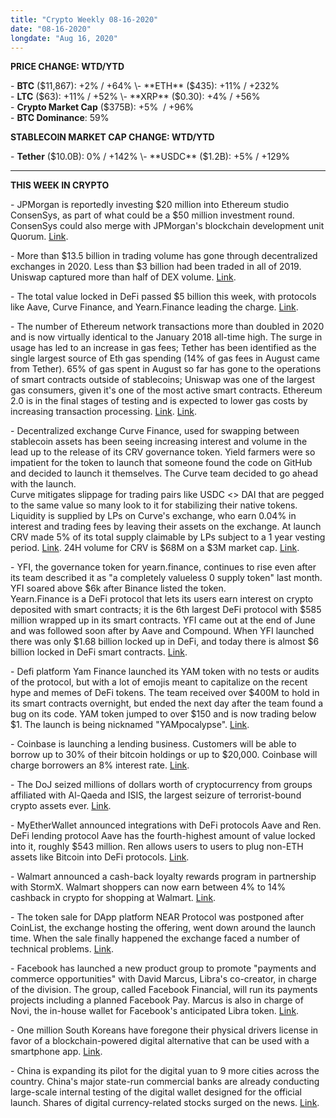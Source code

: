 ```yaml
---
title: "Crypto Weekly 08-16-2020"
date: "08-16-2020"
longdate: "Aug 16, 2020"
---
```


**PRICE CHANGE: WTD/YTD**

\- **BTC** ($11,867): +2% / +64%  
\- **ETH** ($435): +11% / +232%  
\- **LTC** ($63): +11% / +52%  
\- **XRP** ($0.30): +4% / +56%  
\- **Crypto Market Cap** ($375B): +5%  / +96%   
\- **BTC Dominance**: 59%

**STABLECOIN MARKET CAP CHANGE: WTD/YTD**

\- **Tether** ($10.0B): 0% / +142%  
\- **USDC** ($1.2B): +5% / +129%



---

**THIS WEEK IN CRYPTO**

\- JPMorgan is reportedly investing $20 million into Ethereum studio ConsenSys, as part of what could be a $50 million investment round. ConsenSys could also merge with JPMorgan's blockchain development unit Quorum. [Link](https://www.crypto-news-flash.com/rumor-jpmorgan-plans-20-million-investment-in-ethereums-consensys/).   
  
\- More than $13.5 billion in trading volume has gone through decentralized exchanges in 2020. Less than $3 billion had been traded in all of 2019. Uniswap captured more than half of DEX volume. [Link](https://decrypt.co/38503/ethereum-dex-trading-half-billion-24-hour-volume).   
  
\- The total value locked in DeFi passed $5 billion this week, with protocols like Aave, Curve Finance, and Yearn.Finance leading the charge. [Link](https://decrypt.co/38867/ethereum-bitcoin-locked-defi-rockets-past-5-billion).   
  
\- The number of Ethereum network transactions more than doubled in 2020 and is now virtually identical to the January 2018 all-time high. The surge in usage has led to an increase in gas fees; Tether has been identified as the single largest source of Eth gas spending (14% of gas fees in August came from Tether). 65% of gas spent in August so far has gone to the operations of smart contracts outside of stablecoins; Uniswap was one of the largest gas consumers, given it's one of the most active smart contracts. Ethereum 2.0 is in the final stages of testing and is expected to lower gas costs by increasing transaction processing. [Link](https://cointelegraph.com/news/record-ethereum-network-use-and-gas-fees-pose-risk-to-defi-expansion). [Link](https://decrypt.co/38669/ethereum-fees-reach-peak-levels-tether-is-to-blame-report).   
  
\- Decentralized exchange Curve Finance, used for swapping between stablecoin assets has been seeing increasing interest and volume in the lead up to the release of its CRV governance token. Yield farmers were so impatient for the token to launch that someone found the code on GitHub and decided to launch it themselves. The Curve team decided to go ahead with the launch.  
Curve mitigates slippage for trading pairs like USDC <> DAI that are pegged to the same value so many look to it for stabilizing their native tokens. Liquidity is supplied by LPs on Curve's exchange, who earn 0.04% in interest and trading fees by leaving their assets on the exchange. At launch CRV made 5% of its total supply claimable by LPs subject to a 1 year vesting period. [Link](https://thedefiant.substack.com/p/yield-farmers-latest-obsession-crvs). 24H volume for CRV is $68M on a $3M market cap. [Link](https://coinmarketcap.com/currencies/curve-dao-token/).   
  
\- YFI, the governance token for yearn.finance, continues to rise even after its team described it as "a completely valueless 0 supply token" last month. YFI soared above $6k after Binance listed the token.  
Yearn.Finance is a DeFi protocol that lets its users earn interest on crypto deposited with smart contracts; it is the 6th largest DeFi protocol with $585 million wrapped up in its smart contracts. YFI came out at the end of June and was followed soon after by Aave and Compound. When YFI launched there was only $1.68 billion locked up in DeFi, and today there is almost $6 billion locked in DeFi smart contracts. [Link](https://decrypt.co/38916/completely-valueless-yfi-token-rises-by-53-overnight).   
  
\- Defi platform Yam Finance launched its YAM token with no tests or audits of the protocol, but with a lot of emojis meant to capitalize on the recent hype and memes of DeFi tokens. The team received over $400M to hold in its smart contracts overnight, but ended the next day after the team found a bug on its code. YAM token jumped to over $150 and is now trading below $1. The launch is being nicknamed "YAMpocalypse". [Link](https://thedefiant.substack.com/p/defi-traders-pour-400m-into-a-1-day).   
  
\- Coinbase is launching a lending business. Customers will be able to borrow up to 30% of their bitcoin holdings or up to $20,000. Coinbase will charge borrowers an 8% interest rate. [Link](https://news.bitcoin.com/coinbase-to-offer-bitcoin-based-cash-loans-of-up-to-20000-across-17-us-states/).   
  
\- The DoJ seized millions of dollars worth of cryptocurrency from groups affiliated with Al-Qaeda and ISIS, the largest seizure of terrorist-bound crypto assets ever. [Link](https://cointelegraph.com/news/us-doj-seizes-millions-in-crypto-funds-from-al-qaeda-and-isis-networks).   
  
\- MyEtherWallet announced integrations with DeFi protocols Aave and Ren. DeFi lending protocol Aave has the fourth-highest amount of value locked into it, roughly $543 million. Ren allows users to users to plug non-ETH assets like Bitcoin into DeFi protocols. [Link](https://decrypt.co/38475/myetherwallet-aave-ren-defi-protocols).   
  
\- Walmart announced a cash-back loyalty rewards program in partnership with StormX. Walmart shoppers can now earn between 4% to 14% cashback in crypto for shopping at Walmart. [Link](http:).   
  
\- The token sale for DApp platform NEAR Protocol was postponed after CoinList, the exchange hosting the offering, went down around the launch time. When the sale finally happened the exchange faced a number of technical problems. [Link](https://cointelegraph.com/news/near-token-sale-postponed-after-coinlist-is-overwhelmed-by-demand).   
  
\- Facebook has launched a new product group to promote "payments and commerce opportunities" with David Marcus, Libra's co-creator, in charge of the division. The group, called Facebook Financial, will run its payments projects including a planned Facebook Pay. Marcus is also in charge of Novi, the in-house wallet for Facebook's anticipated Libra token. [Link](https://www.bloomberg.com/news/articles/2020-08-10/facebook-financial-formed-to-pursue-company-s-commerce-ambitions).   
  
\- One million South Koreans have foregone their physical drivers license in favor of a blockchain-powered digital alternative that can be used with a smartphone app. [Link](https://cointelegraph.com/news/one-million-south-koreans-now-have-blockchain-drivers-licenses).   
  
\- China is expanding its pilot for the digital yuan to 9 more cities across the country. China's major state-run commercial banks are already conducting large-scale internal testing of the digital wallet designed for the official launch. Shares of digital currency-related stocks surged on the news. [Link](https://decrypt.co/38742/china-expands-digital-yuan-trial-to-several-more-cities).